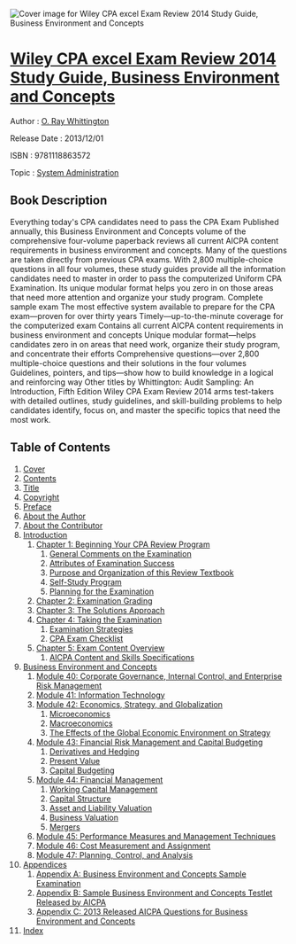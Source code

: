 ![Cover image for Wiley CPA excel Exam Review 2014 Study Guide, Business Environment and Concepts](https://imgdetail.ebookreading.net/cover/cover/system_admin/EB9781118863572.jpg)

[Wiley CPA excel Exam Review 2014 Study Guide, Business Environment and Concepts](https://ebookreading.net/view/book/Wiley+CPA+excel+Exam+Review+2014+Study+Guide%2C+Business+Environment+and+Concepts-EB9781118863572_1.html "Wiley CPA excel Exam Review 2014 Study Guide, Business Environment and Concepts")
====================================================================================================================

Author : [O. Ray Whittington](https://ebookreading.net/search/author/O.+Ray+Whittington)

Release Date : 2013/12/01

ISBN : 9781118863572

Topic : [System Administration](https://ebookreading.net/search/category/system-administration)

Book Description
-----------------

Everything today's CPA candidates need to pass the CPA Exam
Published annually, this Business Environment and Concepts volume of the comprehensive four-volume paperback reviews all current AICPA content requirements in business environment and concepts. Many of the questions are taken directly from previous CPA exams. With 2,800 multiple-choice questions in all four volumes, these study guides provide all the information candidates need to master in order to pass the computerized Uniform CPA Examination. Its unique modular format helps you zero in on those areas that need more attention and organize your study program.
Complete sample exam
The most effective system available to prepare for the CPA exam—proven for over thirty years
Timely—up-to-the-minute coverage for the computerized exam
Contains all current AICPA content requirements in business environment and concepts
Unique modular format—helps candidates zero in on areas that need work, organize their study program, and concentrate their efforts
Comprehensive questions—over 2,800 multiple-choice questions and their solutions in the four volumes
Guidelines, pointers, and tips—show how to build knowledge in a logical and reinforcing way
Other titles by Whittington: Audit Sampling: An Introduction, Fifth Edition
Wiley CPA Exam Review 2014 arms test-takers with detailed outlines, study guidelines, and skill-building problems to help candidates identify, focus on, and master the specific topics that need the most work.
              
Table of Contents
-----------------

1. [Cover](https://ebookreading.net/view/book/Wiley+CPA+excel+Exam+Review+2014+Study+Guide%2C+Business+Environment+and+Concepts-EB9781118863572_1.html)
1. [Contents](https://ebookreading.net/view/book/Wiley+CPA+excel+Exam+Review+2014+Study+Guide%2C+Business+Environment+and+Concepts-EB9781118863572_2.html)
1. [Title](https://ebookreading.net/view/book/Wiley+CPA+excel+Exam+Review+2014+Study+Guide%2C+Business+Environment+and+Concepts-EB9781118863572_3.html)
1. [Copyright](https://ebookreading.net/view/book/Wiley+CPA+excel+Exam+Review+2014+Study+Guide%2C+Business+Environment+and+Concepts-EB9781118863572_4.html)
1. [Preface](https://ebookreading.net/view/book/Wiley+CPA+excel+Exam+Review+2014+Study+Guide%2C+Business+Environment+and+Concepts-EB9781118863572_5.html)
1. [About the Author](https://ebookreading.net/view/book/Wiley+CPA+excel+Exam+Review+2014+Study+Guide%2C+Business+Environment+and+Concepts-EB9781118863572_6.html)
1. [About the Contributor](https://ebookreading.net/view/book/Wiley+CPA+excel+Exam+Review+2014+Study+Guide%2C+Business+Environment+and+Concepts-EB9781118863572_7.html)
1. [Introduction](https://ebookreading.net/view/book/Wiley+CPA+excel+Exam+Review+2014+Study+Guide%2C+Business+Environment+and+Concepts-EB9781118863572_8.html)
    1. [Chapter 1: Beginning Your CPA Review Program](https://ebookreading.net/view/book/Wiley+CPA+excel+Exam+Review+2014+Study+Guide%2C+Business+Environment+and+Concepts-EB9781118863572_9.html)
        1. [General Comments on the Examination](https://ebookreading.net/view/book/Wiley+CPA+excel+Exam+Review+2014+Study+Guide%2C+Business+Environment+and+Concepts-EB9781118863572_9.html#sec1)
        1. [Attributes of Examination Success](https://ebookreading.net/view/book/Wiley+CPA+excel+Exam+Review+2014+Study+Guide%2C+Business+Environment+and+Concepts-EB9781118863572_9.html#sec2)
        1. [Purpose and Organization of this Review Textbook](https://ebookreading.net/view/book/Wiley+CPA+excel+Exam+Review+2014+Study+Guide%2C+Business+Environment+and+Concepts-EB9781118863572_9.html#sec3)
        1. [Self-Study Program](https://ebookreading.net/view/book/Wiley+CPA+excel+Exam+Review+2014+Study+Guide%2C+Business+Environment+and+Concepts-EB9781118863572_9.html#sec4)
        1. [Planning for the Examination](https://ebookreading.net/view/book/Wiley+CPA+excel+Exam+Review+2014+Study+Guide%2C+Business+Environment+and+Concepts-EB9781118863572_9.html#sec5)
    1. [Chapter 2: Examination Grading](https://ebookreading.net/view/book/Wiley+CPA+excel+Exam+Review+2014+Study+Guide%2C+Business+Environment+and+Concepts-EB9781118863572_10.html)
    1. [Chapter 3: The Solutions Approach](https://ebookreading.net/view/book/Wiley+CPA+excel+Exam+Review+2014+Study+Guide%2C+Business+Environment+and+Concepts-EB9781118863572_11.html)
    1. [Chapter 4: Taking the Examination](https://ebookreading.net/view/book/Wiley+CPA+excel+Exam+Review+2014+Study+Guide%2C+Business+Environment+and+Concepts-EB9781118863572_12.html)
        1. [Examination Strategies](https://ebookreading.net/view/book/Wiley+CPA+excel+Exam+Review+2014+Study+Guide%2C+Business+Environment+and+Concepts-EB9781118863572_12.html#sec6)
        1. [CPA Exam Checklist](https://ebookreading.net/view/book/Wiley+CPA+excel+Exam+Review+2014+Study+Guide%2C+Business+Environment+and+Concepts-EB9781118863572_12.html#sec7)
    1. [Chapter 5: Exam Content Overview](https://ebookreading.net/view/book/Wiley+CPA+excel+Exam+Review+2014+Study+Guide%2C+Business+Environment+and+Concepts-EB9781118863572_13.html)
        1. [AICPA Content and Skills Specifications](https://ebookreading.net/view/book/Wiley+CPA+excel+Exam+Review+2014+Study+Guide%2C+Business+Environment+and+Concepts-EB9781118863572_13.html#sec8)
1. [Business Environment and Concepts](https://ebookreading.net/view/book/Wiley+CPA+excel+Exam+Review+2014+Study+Guide%2C+Business+Environment+and+Concepts-EB9781118863572_14.html)
    1. [Module 40: Corporate Governance, Internal Control, and Enterprise Risk Management](https://ebookreading.net/view/book/Wiley+CPA+excel+Exam+Review+2014+Study+Guide%2C+Business+Environment+and+Concepts-EB9781118863572_15.html)
    1. [Module 41: Information Technology](https://ebookreading.net/view/book/Wiley+CPA+excel+Exam+Review+2014+Study+Guide%2C+Business+Environment+and+Concepts-EB9781118863572_16.html)
    1. [Module 42: Economics, Strategy, and Globalization](https://ebookreading.net/view/book/Wiley+CPA+excel+Exam+Review+2014+Study+Guide%2C+Business+Environment+and+Concepts-EB9781118863572_18.html)
        1. [Microeconomics](https://ebookreading.net/view/book/Wiley+CPA+excel+Exam+Review+2014+Study+Guide%2C+Business+Environment+and+Concepts-EB9781118863572_18.html#sec9)
        1. [Macroeconomics](https://ebookreading.net/view/book/Wiley+CPA+excel+Exam+Review+2014+Study+Guide%2C+Business+Environment+and+Concepts-EB9781118863572_18.html#sec10)
        1. [The Effects of the Global Economic Environment on Strategy](https://ebookreading.net/view/book/Wiley+CPA+excel+Exam+Review+2014+Study+Guide%2C+Business+Environment+and+Concepts-EB9781118863572_18.html#sec11)
    1. [Module 43: Financial Risk Management and Capital Budgeting](https://ebookreading.net/view/book/Wiley+CPA+excel+Exam+Review+2014+Study+Guide%2C+Business+Environment+and+Concepts-EB9781118863572_20.html)
        1. [Derivatives and Hedging](https://ebookreading.net/view/book/Wiley+CPA+excel+Exam+Review+2014+Study+Guide%2C+Business+Environment+and+Concepts-EB9781118863572_20.html#sec12)
        1. [Present Value](https://ebookreading.net/view/book/Wiley+CPA+excel+Exam+Review+2014+Study+Guide%2C+Business+Environment+and+Concepts-EB9781118863572_20.html#sec13)
        1. [Capital Budgeting](https://ebookreading.net/view/book/Wiley+CPA+excel+Exam+Review+2014+Study+Guide%2C+Business+Environment+and+Concepts-EB9781118863572_20.html#sec14)
    1. [Module 44: Financial Management](https://ebookreading.net/view/book/Wiley+CPA+excel+Exam+Review+2014+Study+Guide%2C+Business+Environment+and+Concepts-EB9781118863572_21.html)
        1. [Working Capital Management](https://ebookreading.net/view/book/Wiley+CPA+excel+Exam+Review+2014+Study+Guide%2C+Business+Environment+and+Concepts-EB9781118863572_21.html#sec15)
        1. [Capital Structure](https://ebookreading.net/view/book/Wiley+CPA+excel+Exam+Review+2014+Study+Guide%2C+Business+Environment+and+Concepts-EB9781118863572_21.html#sec16)
        1. [Asset and Liability Valuation](https://ebookreading.net/view/book/Wiley+CPA+excel+Exam+Review+2014+Study+Guide%2C+Business+Environment+and+Concepts-EB9781118863572_21.html#sec17)
        1. [Business Valuation](https://ebookreading.net/view/book/Wiley+CPA+excel+Exam+Review+2014+Study+Guide%2C+Business+Environment+and+Concepts-EB9781118863572_21.html#sec18)
        1. [Mergers](https://ebookreading.net/view/book/Wiley+CPA+excel+Exam+Review+2014+Study+Guide%2C+Business+Environment+and+Concepts-EB9781118863572_21.html#sec19)
    1. [Module 45: Performance Measures and Management Techniques](https://ebookreading.net/view/book/Wiley+CPA+excel+Exam+Review+2014+Study+Guide%2C+Business+Environment+and+Concepts-EB9781118863572_23.html)
    1. [Module 46: Cost Measurement and Assignment](https://ebookreading.net/view/book/Wiley+CPA+excel+Exam+Review+2014+Study+Guide%2C+Business+Environment+and+Concepts-EB9781118863572_24.html)
    1. [Module 47: Planning, Control, and Analysis](https://ebookreading.net/view/book/Wiley+CPA+excel+Exam+Review+2014+Study+Guide%2C+Business+Environment+and+Concepts-EB9781118863572_25.html)
1. [Appendices](https://ebookreading.net/view/book/Wiley+CPA+excel+Exam+Review+2014+Study+Guide%2C+Business+Environment+and+Concepts-EB9781118863572_26.html)
    1. [Appendix A: Business Environment and Concepts Sample Examination](https://ebookreading.net/view/book/Wiley+CPA+excel+Exam+Review+2014+Study+Guide%2C+Business+Environment+and+Concepts-EB9781118863572_27.html)
    1. [Appendix B: Sample Business Environment and Concepts Testlet Released by AICPA](https://ebookreading.net/view/book/Wiley+CPA+excel+Exam+Review+2014+Study+Guide%2C+Business+Environment+and+Concepts-EB9781118863572_28.html)
    1. [Appendix C: 2013 Released AICPA Questions for Business Environment and Concepts](https://ebookreading.net/view/book/Wiley+CPA+excel+Exam+Review+2014+Study+Guide%2C+Business+Environment+and+Concepts-EB9781118863572_29.html)
1. [Index](https://ebookreading.net/view/book/Wiley+CPA+excel+Exam+Review+2014+Study+Guide%2C+Business+Environment+and+Concepts-EB9781118863572_30.html)
